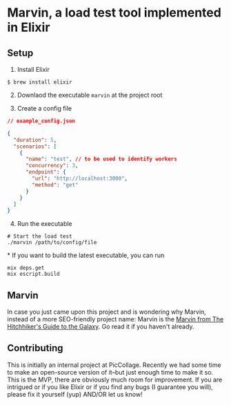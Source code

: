 # Marvin, a load test tool implemented in Elixir

## Setup

1. Install Elixir

```script
$ brew install elixir
```

2. Downlaod the executable `marvin` at the project root

3. Create a config file

```json
// example_config.json

{
  "duration": 5,
  "scenarios": [
    {
      "name": "test", // to be used to identify workers
      "concurrency": 3,
      "endpoint": {
        "url": "http://localhost:3000",
        "method": "get"
      }
    }
  ]
}
```

4. Run the executable 

```script
# Start the load test
./marvin /path/to/config/file
```

\* If you want to build the latest executable, you can run

```script
mix deps.get
mix escript.build
```



## Marvin

In case you just came upon this project and is wondering why Marvin, instead of a more SEO-friendly project name: Marvin is the [Marvin from The Hitchhiker's Guide to the Galaxy](https://en.wikipedia.org/wiki/Marvin_the_Paranoid_Android). Go read it if you haven't already.



## Contributing

This is initially an internal project at PicCollage. Recently we had some time to make an open-source version of it–but just enough time to make it so. This is the MVP, there are obviously much room for improvement. If you are intrigued or if you like Elixir or if you find any bugs (I guarantee you will), please fix it yourself (yup) AND/OR let us know! 